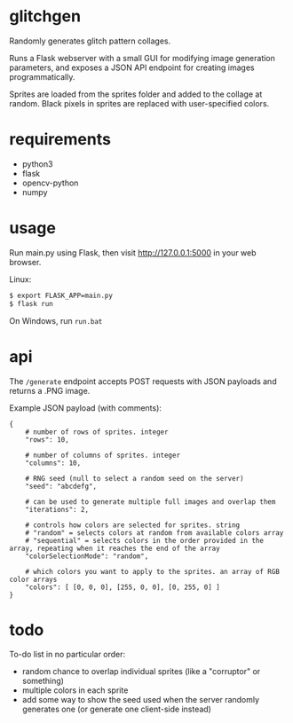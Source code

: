 # glitchgen
Randomly generates glitch pattern collages.

Runs a Flask webserver with a small GUI for modifying image generation parameters,
and exposes a JSON API endpoint for creating images programmatically.

Sprites are loaded from the sprites folder and added to the collage at random. 
Black pixels in sprites are replaced with user-specified colors.

# requirements
- python3
- flask
- opencv-python
- numpy

# usage
Run main.py using Flask, then visit http://127.0.0.1:5000 in your web browser.

Linux:
```bash
$ export FLASK_APP=main.py
$ flask run
```

On Windows, run `run.bat`

# api
The `/generate` endpoint accepts POST requests with JSON payloads and returns a .PNG image.

Example JSON payload (with comments):

```hjson
{
    # number of rows of sprites. integer
    "rows": 10,

    # number of columns of sprites. integer
    "columns": 10,
    
    # RNG seed (null to select a random seed on the server)
    "seed": "abcdefg",
    
    # can be used to generate multiple full images and overlap them
    "iterations": 2,
    
    # controls how colors are selected for sprites. string
    # "random" = selects colors at random from available colors array
    # "sequential" = selects colors in the order provided in the array, repeating when it reaches the end of the array
    "colorSelectionMode": "random",
    
    # which colors you want to apply to the sprites. an array of RGB color arrays
    "colors": [ [0, 0, 0], [255, 0, 0], [0, 255, 0] ]
}
```

# todo
To-do list in no particular order:

- random chance to overlap individual sprites (like a "corruptor" or something)
- multiple colors in each sprite
- add some way to show the seed used when the server randomly generates one (or generate one client-side instead)
